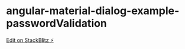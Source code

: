 # angular-material-dialog-example-passwordValidation

[Edit on StackBlitz ⚡️](https://stackblitz.com/edit/angular-material-dialog-example-beril2-vnbo1u)